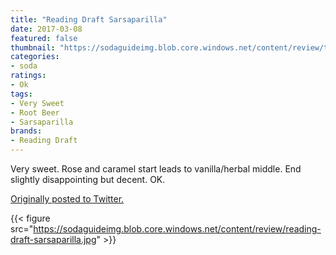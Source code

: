 ```yaml
---
title: "Reading Draft Sarsaparilla"
date: 2017-03-08
featured: false
thumbnail: "https://sodaguideimg.blob.core.windows.net/content/review/thumbs/reading-draft-sarsaparilla.jpg"
categories:
- soda
ratings:
- Ok
tags:
- Very Sweet
- Root Beer
- Sarsaparilla
brands:
- Reading Draft
---
```


Very sweet. Rose and caramel start leads to vanilla/herbal middle. End slightly disappointing but decent. OK.

[Originally posted to Twitter.](https://twitter.com/Cavorter/status/839599249771925504)

{{< figure src="https://sodaguideimg.blob.core.windows.net/content/review/reading-draft-sarsaparilla.jpg" >}}

